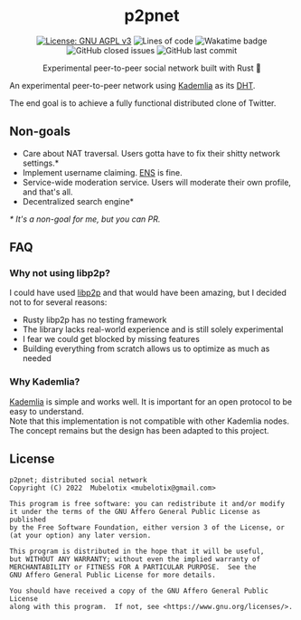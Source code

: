 <h1 align="center">p2pnet</h1>

<p align="center">
    <a href="https://www.gnu.org/licenses/agpl-3.0"><img src="https://img.shields.io/badge/License-AGPL_v3-blue.svg" alt="License: GNU AGPL v3"></a>
    <img alt="Lines of code" src="https://img.shields.io/tokei/lines/github/Mubelotix/p2pnet">
    <img src="https://wakatime.com/badge/user/6a4c28c6-c833-460a-815e-15ce48b15c25/project/cf07aa0b-1f3c-42ff-a3c1-67a97f3a9ffa.svg" alt="Wakatime badge">
    <img alt="GitHub closed issues" src="https://img.shields.io/github/issues-closed-raw/Mubelotix/p2pnet?color=%231da325">
    <img alt="GitHub last commit" src="https://img.shields.io/github/last-commit/Mubelotix/p2pnet">
</p>

<p align="center">Experimental peer-to-peer social network built with Rust 🦀</p>

An experimental peer-to-peer network using [Kademlia](https://en.wikipedia.org/wiki/Kademlia) as its [DHT](https://en.wikipedia.org/wiki/Distributed_hash_table).

The end goal is to achieve a fully functional distributed clone of Twitter.

## Non-goals

- Care about NAT traversal. Users gotta have to fix their shitty network settings.*
- Implement username claiming. [ENS](https://ens.domains/) is fine.
- Service-wide moderation service. Users will moderate their own profile, and that's all.
- Decentralized search engine*

_* It's a non-goal for me, but *you* can PR._

## FAQ

### Why not using libp2p?

I could have used [libp2p](https://libp2p.io/) and that would have been amazing, but I decided not to for several reasons:
- Rusty libp2p has no testing framework
- The library lacks real-world experience and is still solely experimental
- I fear we could get blocked by missing features
- Building everything from scratch allows us to optimize as much as needed

### Why Kademlia?

[Kademlia](https://en.wikipedia.org/wiki/Kademlia) is simple and works well.
It is important for an open protocol to be easy to understand.  
Note that this implementation is not compatible with other Kademlia nodes.
The concept remains but the design has been adapted to this project.

## License

    p2pnet; distributed social network
    Copyright (C) 2022  Mubelotix <mubelotix@gmail.com>

    This program is free software: you can redistribute it and/or modify
    it under the terms of the GNU Affero General Public License as published
    by the Free Software Foundation, either version 3 of the License, or
    (at your option) any later version.

    This program is distributed in the hope that it will be useful,
    but WITHOUT ANY WARRANTY; without even the implied warranty of
    MERCHANTABILITY or FITNESS FOR A PARTICULAR PURPOSE.  See the
    GNU Affero General Public License for more details.

    You should have received a copy of the GNU Affero General Public License
    along with this program.  If not, see <https://www.gnu.org/licenses/>.
